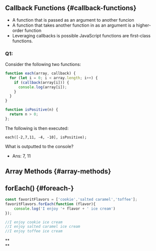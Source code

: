 ## Callback Functions {#callback-functions}

* A function that is passed as an argument to another funcion
* A function that takes another function in as an argument is a higher-order function
* Leveraging callbacks is possible JavaScript functions are first-class functions.

### Q1:

Consider the following two functions:

```js
function each(array, callback) {
  for (let i = 0; i < array.length; i++) {
    if (callback(array[i])) {
      console.log(array[i]);
    }
  }
}
```

```js
function isPositive(n) {
  return n > 0;
};
```

The following is then executed:

`each([-2,7,11, -4, -10], isPositive);`

What is outputted to the console?

* Ans: 7, 11



## Array Methods {#array-methods}

## forEach\(\) {#foreach-}

```js
const favoritFlavors = ['cookie','salted caramel','toffee'];
favoritFlavors.forEach(function (flavor){
    console.log('I enjoy '+ flavor + ' ice cream')
});

//I enjoy cookie ice cream
//I enjoy salted caramel ice cream
//I enjoy toffee ice cream
```

**    
**

